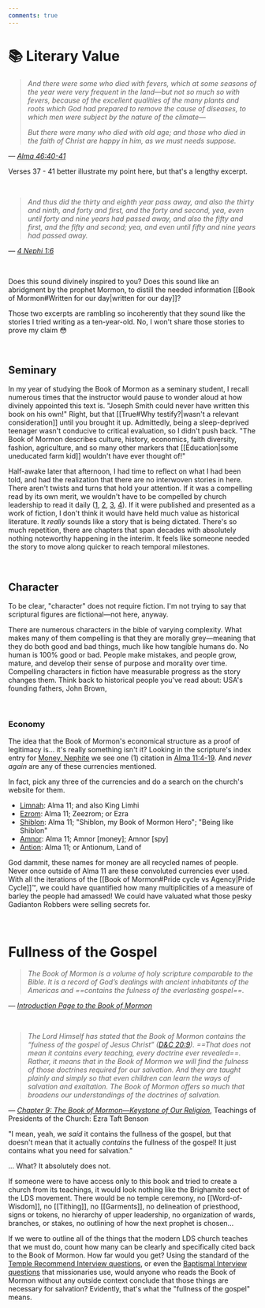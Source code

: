 ```yaml
---
comments: true
---
```

# 📚 Literary Value
> *And there were some who died with fevers, which at some seasons of the year were very frequent in the land—but not so much so with fevers, because of the excellent qualities of the many plants and roots which God had prepared to remove the cause of diseases, to which men were subject by the nature of the climate—*
> 
> *But there were many who died with old age; and those who died in the faith of Christ are happy in him, as we must needs suppose.*

&mdash; *[Alma 46:40-41](https://www.churchofjesuschrist.org/study/scriptures/bofm/alma/46?lang=eng&id=p40-p41#p40)*

Verses 37 - 41 better illustrate my point here, but that's a lengthy excerpt.

&nbsp;

> *And thus did the thirty and eighth year pass away, and also the thirty and ninth, and forty and first, and the forty and second, yea, even until forty and nine years had passed away, and also the fifty and first, and the fifty and second; yea, and even until fifty and nine years had passed away.*

&mdash; *[4 Nephi 1:6](https://www.churchofjesuschrist.org/study/scriptures/bofm/4-ne/1?lang=eng&id=p6#p6)*

&nbsp;

Does this sound divinely inspired to you? Does this sound like an abridgment by the prophet Mormon, to distill the needed information [[Book of Mormon#Written for our day|written for our day]]?

Those two excerpts are rambling so incoherently that they sound like the stories I tried writing as a ten-year-old. No, I won't share those stories to prove my claim 😳

&nbsp;

## Seminary
In my year of studying the Book of Mormon as a seminary student, I recall numerous times that the instructor would pause to wonder aloud at how divinely appointed this text is. "Joseph Smith could never have written this book on his own!" Right, but that [[True#Why testify?|wasn't a relevant consideration]] until you brought it up. Admittedly, being a sleep-deprived teenager wasn't conducive to critical evaluation, so I didn't push back. "The Book of Mormon describes culture, history, economics, faith diversity, fashion, agriculture, and so many other markers that [[Education|some uneducated farm kid]] wouldn't have ever thought of!"

Half-awake later that afternoon, I had time to reflect on what I had been told, and had the realization that there are no interwoven stories in here. There aren't twists and turns that hold your attention. If it was a compelling read by its own merit, we wouldn't have to be compelled by church leadership to read it daily ([1](https://www.churchofjesuschrist.org/study/general-conference/1988/10/flooding-the-earth-with-the-book-of-mormon?lang=eng&id=p15#p15), [2](https://www.churchofjesuschrist.org/study/liahona/2022/04/afs-eng-local-pages/local-news-002?lang=eng), [3](https://www.churchofjesuschrist.org/study/new-era/2006/08/to-the-point/am-i-expected-to-read-each-book-of-scripture-daily?lang=eng), [4](https://www.churchofjesuschrist.org/study/general-conference/2017/10/the-book-of-mormon-what-would-your-life-be-like-without-it?lang=eng&id=p39#p39)). If it were published and presented as a work of fiction, I don't think it would have held much value as historical literature. It *really* sounds like a story that is being dictated. There's so much repetition, there are chapters that span decades with absolutely nothing noteworthy happening in the interim. It feels like someone needed the story to move along quicker to reach temporal milestones.

&nbsp;

## Character
To be clear, "character" does not require fiction. I'm not trying to say that scriptural figures are fictional&mdash;not here, anyway.

There are numerous characters in the bible of varying complexity. What makes many of them compelling is that they are morally grey&mdash;meaning that they do both good and bad things, much like how tangible humans do. No human is 100% good or bad. People make mistakes, and people grow, mature, and develop their sense of purpose and morality over time. Compelling characters in fiction have measurable progress as the story changes them. Think back to historical people you've read about: USA's founding fathers, John Brown, 

&nbsp;

### Economy
The idea that the Book of Mormon's economical structure as a proof of legitimacy is... it's really something isn't it? Looking in the scripture's index entry for [Money, Nephite](https://www.churchofjesuschrist.org/study/scriptures/triple-index/money-nephite?lang=eng) we see one (1) citation in [Alma 11:4-19](https://www.churchofjesuschrist.org/study/scriptures/bofm/alma/11?lang=eng&id=p4-p19#p4). And *never again* are any of these currencies mentioned.

In fact, pick any three of the currencies and do a search on the church's website for them. 

- [Limnah](https://www.churchofjesuschrist.org/search?facet=all&lang=eng&query=limnah&facet=scriptures&subfacet=bofm&type=web&page=1): Alma 11; and also King Limhi
- [Ezrom](https://www.churchofjesuschrist.org/search?facet=all&lang=eng&query=ezrom&facet=scriptures&subfacet=bofm&type=web&page=1): Alma 11; Zeezrom; or Ezra
- [Shiblon](https://www.churchofjesuschrist.org/search?facet=all&lang=eng&query=senum&facet=scriptures&subfacet=bofm&type=web&page=1): Alma 11; "Shiblon, my Book of Mormon Hero"; "Being like Shiblon"
- [Amnor](https://www.churchofjesuschrist.org/search?facet=all&lang=eng&query=amnor&facet=scriptures&subfacet=bofm&type=web&page=1): Alma 11; Amnor [money]; Amnor [spy]
- [Antion](https://www.churchofjesuschrist.org/search?facet=all&lang=eng&query=antion&facet=scriptures&subfacet=bofm&type=web&page=1): Alma 11; or Antionum, Land of

God dammit, these names for money are all recycled names of people. Never once outside of Alma 11 are these convoluted currencies ever used. With all the iterations of the [[Book of Mormon#Pride cycle vs Agency|Pride Cycle]]™️, we could have quantified how many multiplicities of a measure of barley the people had amassed! We could have valuated what those pesky Gadianton Robbers were selling secrets for.

&nbsp;

# Fullness of the Gospel
> *The Book of Mormon is a volume of holy scripture comparable to the Bible. It is a record of God’s dealings with ancient inhabitants of the Americas and ==contains the fulness of the everlasting gospel==.*

&mdash; *[Introduction Page to the Book of Mormon](https://www.churchofjesuschrist.org/study/scriptures/bofm/introduction?lang=eng&id=p1#p1)*

&nbsp;

> *The Lord Himself has stated that the Book of Mormon contains the “fulness of the gospel of Jesus Christ” ([D&C 20:9](https://www.churchofjesuschrist.org/study/scriptures/dc-testament/dc/20?lang=eng&id=p9#p9)). ==That does not mean it contains every teaching, every doctrine ever revealed==. Rather, it means that in the Book of Mormon we will find the fulness of those doctrines required for our salvation. And they are taught plainly and simply so that even children can learn the ways of salvation and exaltation. The Book of Mormon offers so much that broadens our understandings of the doctrines of salvation.*

&mdash; *[Chapter 9: The Book of Mormon—Keystone of Our Religion](https://www.churchofjesuschrist.org/study/manual/teachings-of-presidents-of-the-church-ezra-taft-benson/chapter-9-the-book-of-mormon-keystone-of-our-religion?lang=eng&id=p24#p24)*, Teachings of Presidents of the Church: Ezra Taft Benson

"I mean, yeah, we *said* it contains the fullness of the gospel, but that doesn't mean that it actually *contains* the fullness of the gospel! It just contains what you need for salvation."

... What? It absolutely does not.

If someone were to have access only to this book and tried to create a church from its teachings, it would look nothing like the Brighamite sect of the LDS movement. There would be no temple ceremony, no [[Word-of-Wisdom]], no [[Tithing]], no [[Garments]], no delineation of priesthood, signs or tokens, no hierarchy of upper leadership, no organization of wards, branches, or stakes, no outlining of how the next prophet is chosen...

If we were to outline all of the things that the modern LDS church teaches that we must do, count how many can be clearly and specifically cited back to the Book of Mormon. How far would you get? Using the standard of the [Temple Recommend Interview questions](https://www.churchofjesuschrist.org/study/manual/general-handbook/26-temple-recommends?lang=eng&id=title30-p111#title30), or even the [Baptismal Interview questions](https://www.churchofjesuschrist.org/study/manual/preach-my-gospel-a-guide-to-missionary-service/how-do-i-prepare-people-for-baptism-and-confirmation?lang=eng&id=figure5_title1-figure5_p10#figure5_title1) that missionaries use, would anyone who reads the Book of Mormon without any outside context conclude that those things are necessary for salvation? Evidently, that's what the "fullness of the gospel" means.